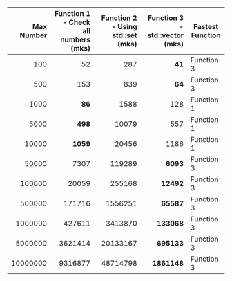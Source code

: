 Max Number | Function 1 - Check all numbers (mks) | Function 2 - Using std::set (mks) | Function 3 - std::vector<bool> (mks) | Fastest Function
-------------:|------------------------------------------:|------------------------------------------:|------------------------------------------:|-----------------------
100 | 52 | 287 | **41** | Function 3
500 | 153 | 839 | **64** | Function 3
1000 | **86** | 1588 | 128 | Function 1
5000 | **498** | 10079 | 557 | Function 1
10000 | **1059** | 20456 | 1186 | Function 1
50000 | 7307 | 119289 | **6093** | Function 3
100000 | 20059 | 255168 | **12492** | Function 3
500000 | 171716 | 1556251 | **65587** | Function 3
1000000 | 427611 | 3413870 | **133068** | Function 3
5000000 | 3621414 | 20133167 | **695133** | Function 3
10000000 | 9316877 | 48714798 | **1861148** | Function 3
